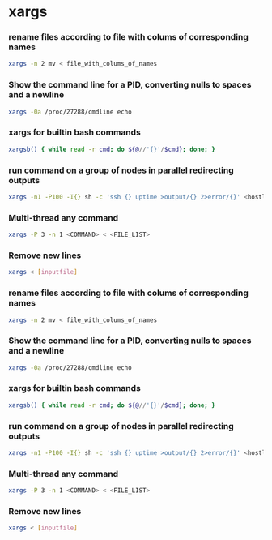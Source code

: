 # xargs

### rename files according to file with colums of corresponding names
```sh
xargs -n 2 mv < file_with_colums_of_names
```

### Show the command line for a PID, converting nulls to spaces and a newline
```sh
xargs -0a /proc/27288/cmdline echo
```

### xargs for builtin bash commands
```sh
xargsb() { while read -r cmd; do ${@//'{}'/$cmd}; done; }
```

### run command on a group of nodes in parallel redirecting outputs
```sh
xargs -n1 -P100 -I{} sh -c 'ssh {} uptime >output/{} 2>error/{}' <hostlist
```

### Multi-thread any command
```sh
xargs -P 3 -n 1 <COMMAND> < <FILE_LIST>
```

### Remove new lines
```sh
xargs < [inputfile]
```

### rename files according to file with colums of corresponding names
```sh
xargs -n 2 mv < file_with_colums_of_names
```

### Show the command line for a PID, converting nulls to spaces and a newline
```sh
xargs -0a /proc/27288/cmdline echo
```

### xargs for builtin bash commands
```sh
xargsb() { while read -r cmd; do ${@//'{}'/$cmd}; done; }
```

### run command on a group of nodes in parallel redirecting outputs
```sh
xargs -n1 -P100 -I{} sh -c 'ssh {} uptime >output/{} 2>error/{}' <hostlist
```

### Multi-thread any command
```sh
xargs -P 3 -n 1 <COMMAND> < <FILE_LIST>
```

### Remove new lines
```sh
xargs < [inputfile]
```
